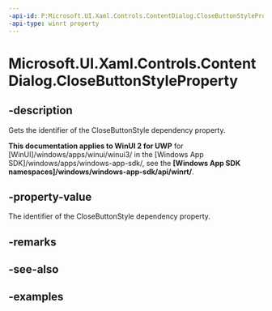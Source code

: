 ```yaml
---
-api-id: P:Microsoft.UI.Xaml.Controls.ContentDialog.CloseButtonStyleProperty
-api-type: winrt property
---
```


<!-- Property syntax.
public DependencyProperty CloseButtonStyleProperty { get; }
-->

# Microsoft.UI.Xaml.Controls.ContentDialog.CloseButtonStyleProperty

## -description
Gets the identifier of the CloseButtonStyle dependency property.

**This documentation applies to WinUI 2 for UWP** for [WinUI]/windows/apps/winui/winui3/ in the [Windows App SDK]/windows/apps/windows-app-sdk/, see the **[Windows App SDK namespaces]/windows/windows-app-sdk/api/winrt/**.

## -property-value
The identifier of the CloseButtonStyle dependency property.

## -remarks

## -see-also

## -examples

